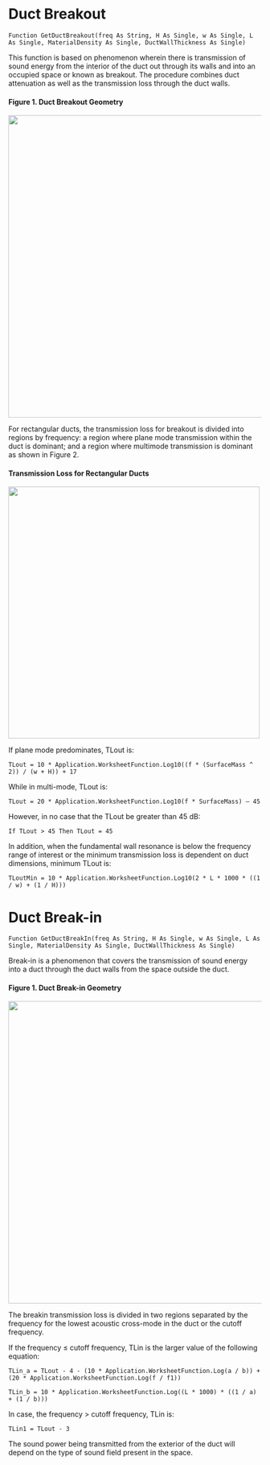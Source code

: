 # Duct Breakout
`Function GetDuctBreakout(freq As String, H As Single, w As Single, L As Single, MaterialDensity As Single, DuctWallThickness As Single)`

This function is based on phenomenon wherein there is transmission of sound energy from the interior of the duct out through its walls and
into an occupied space or known as breakout. The procedure combines duct attenuation as well as the transmission loss through the duct
walls.

#### Figure 1. Duct Breakout Geometry

<img src="https://github.com/ianmichaelvillanueva/WikiHelp/blob/master/Breakout%20concept.png" width = 600>

For rectangular ducts, the transmission loss for breakout is divided into regions by frequency: a region where plane mode transmission
within the duct is dominant; and a region where multimode transmission is dominant as shown in Figure 2.

#### Transmission Loss for Rectangular Ducts

<img src="https://github.com/ianmichaelvillanueva/WikiHelp/blob/master/Breakout%20Graph.png" width = 500>

If plane mode predominates, TLout is:

`TLout = 10 * Application.WorksheetFunction.Log10((f * (SurfaceMass ^ 2)) / (w + H)) + 17`

While in multi-mode, TLout is:

`TLout = 20 * Application.WorksheetFunction.Log10(f * SurfaceMass) – 45`

However, in no case that the TLout be greater than 45 dB:

`If TLout > 45 Then TLout = 45`

In addition, when the fundamental wall resonance is below the frequency range of interest or the minimum transmission loss is dependent on
duct dimensions, minimum TLout is:

`TLoutMin = 10 * Application.WorksheetFunction.Log10(2 * L * 1000 * ((1 / w) + (1 / H)))`



# Duct Break-in

`Function GetDuctBreakIn(freq As String, H As Single, w As Single, L As Single, MaterialDensity As Single, DuctWallThickness As Single)`

Break-in is a phenomenon that covers the transmission of sound energy into a duct through the duct walls from the space outside the duct.

#### Figure 1. Duct Break-in Geometry

<img src="https://github.com/ianmichaelvillanueva/WikiHelp/blob/master/Breakin%20concept.png" width = 600>

The breakin transmission loss is divided in two regions separated by the frequency for the lowest acoustic cross-mode in the duct or the cutoff frequency.

If the frequency ≤ cutoff frequency, TLin is the larger value of the following equation:

`TLin_a = TLout - 4 - (10 * Application.WorksheetFunction.Log(a / b)) + (20 * Application.WorksheetFunction.Log(f / f1))`

`TLin_b = 10 * Application.WorksheetFunction.Log((L * 1000) * ((1 / a) + (1 / b)))`

In case, the frequency > cutoff frequency, TLin is:

`TLin1 = TLout - 3`

The sound power being transmitted from the exterior of the duct will depend on the type of sound field present in the space.

